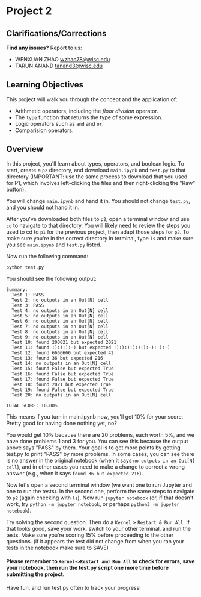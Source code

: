 # Project 2

## Clarifications/Corrections

**Find any issues?** Report to us:

- WENXUAN ZHAO <wzhao78@wisc.edu>
- TARUN ANAND <tanand3@wisc.edu>

## Learning Objectives

This project will walk you through the concept and the application of:
- Arithmetic operators, including the *floor division* operator.
- The `type` function that returns the type of some expression.
- Logic operators such as `and` and `or`.
- Comparision operators.

## Overview

In this project, you'll learn about types, operators, and boolean
logic.  To start, create a `p2` directory, and download `main.ipynb`
and `test.py` to that directory (IMPORTANT: use the same process to
download that you used for P1, which involves left-clicking the files
and then right-clicking the "Raw" button).

You will change `main.ipynb` and hand it in. You should not change
`test.py`, and you should not hand it in.

After you've downloaded both files to `p2`, open a terminal window and
use `cd` to navigate to that directory. You will likely need to
review the steps you used to cd to `p1` for the previous project, then
adapt those steps for `p2`. To make sure you're in the correct
directory in terminal, type `ls` and make sure you see `main.ipynb`
and `test.py` listed.

Now run the following command:

```
python test.py
```

You should see the following output:

```
Summary:
  Test 1: PASS
  Test 2: no outputs in an Out[N] cell
  Test 3: PASS
  Test 4: no outputs in an Out[N] cell
  Test 5: no outputs in an Out[N] cell
  Test 6: no outputs in an Out[N] cell
  Test 7: no outputs in an Out[N] cell
  Test 8: no outputs in an Out[N] cell
  Test 9: no outputs in an Out[N] cell
  Test 10: found 200021 but expected 2021
  Test 11: found :):):):-) but expected :):):):):):):-):-):-)
  Test 12: found 6666666 but expected 42
  Test 13: found 36 but expected 216
  Test 14: no outputs in an Out[N] cell
  Test 15: found False but expected True
  Test 16: found False but expected True
  Test 17: found False but expected True
  Test 18: found 2021 but expected True
  Test 19: found False but expected True
  Test 20: no outputs in an Out[N] cell

TOTAL SCORE: 10.00%

```

This means if you turn in main.ipynb now, you'll get 10% for your score.
Pretty good for having done nothing yet, no?

You would get 10% because there are 20 problems, each worth 5%, and we
have done problems 1 and 3 for you.  You can see this because the
output above says "PASS" by them.  Your goal is to get more points by
getting test.py to print "PASS" by more problems.  In some cases, you
can see there is no answer in the original notebook (when it says `no
outputs in an Out[N] cell`), and in other cases you need to make a
change to correct a wrong answer (e.g., when it says `found 36 but
expected 216`).

Now let's open a second terminal window (we want one to run Jupyter
and one to run the tests).  In the second one, perform the same steps
to navigate to `p2` (again checking with `ls`).  Now run `jupyter
notebook` (or, if that doesn't work, try `python -m jupyter
notebook`, or perhaps `python3 -m jupyter notebook`).

Try solving the second question.  Then do a `Kernel` > `Restart & Run
All`.  If that looks good, save your work, switch to your other
terminal, and run the tests.  Make sure you're scoring 15% before
proceeding to the other questions. (if it appears the test did not change from when you ran your tests in the notebook make sure to SAVE)

#### Please remember to `Kernel->Restart and Run All` to check for errors, save your notebook, then run the test.py script one more time before submitting the project.

Have fun, and run test.py often to track your progress!
